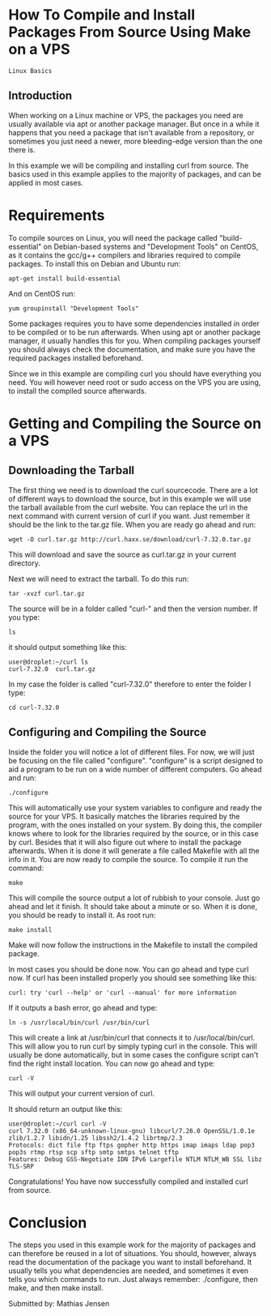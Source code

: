 # How To Compile and Install Packages From Source Using Make on a VPS

```Linux Basics```

## Introduction


When working on a Linux machine or VPS, the packages you need are usually available via apt or another package manager. But once in a while it happens that you need a package that isn't available from a repository, or sometimes you just need a newer, more bleeding-edge version than the one there is.


In this example we will be compiling and installing curl from source. The basics used in this example applies to the majority of packages, and can be applied in most cases.


# Requirements


To compile sources on Linux, you will need the package called "build-essential" on Debian-based systems and "Development Tools" on CentOS, as it contains the gcc/g++ compilers and libraries required to compile packages. To install this on Debian and Ubuntu run:


```
apt-get install build-essential
```


And on CentOS run:


```
yum groupinstall "Development Tools"
```


Some packages requires you to have some dependencies installed in order to be compiled or to be run afterwards. When using apt or another package manager, it usually handles this for you. When compiling packages yourself you should always check the documentation, and make sure you have the required packages installed beforehand.


Since we in this example are compiling curl you should have everything you need. You will however need root or sudo access on the VPS you are using, to install the compiled source afterwards.


# Getting and Compiling the Source on a VPS


## Downloading the Tarball


The first thing we need is to download the curl sourcecode. There are a lot of different ways to download the source, but in this example we will use the tarball available from the curl website. You can replace the url in the next command with current version of curl if you want. Just remember it should be the link to the tar.gz file. When you are ready go ahead and run:


```
wget -O curl.tar.gz http://curl.haxx.se/download/curl-7.32.0.tar.gz
```


This will download and save the source as curl.tar.gz in your current directory.


Next we will need to extract the tarball. To do this run:


```
tar -xvzf curl.tar.gz
```


The source will be in a folder called "curl-" and then the version number. If you type:


```
ls
```


it should output something like this:


```
user@droplet:~/curl ls
curl-7.32.0  curl.tar.gz

```


In my case the folder is called "curl-7.32.0" therefore to enter the folder I type:


```
cd curl-7.32.0
```


## Configuring and Compiling the Source


Inside the folder you will notice a lot of different files. For now, we will just be focusing on the file called "configure". "configure" is a script designed to aid a program to be run on a wide number of different computers. Go ahead and run:


```
./configure
```


This will automatically use your system variables to configure and ready the source for your VPS. It basically matches the libraries required by the program, with the ones installed on your system. By doing this, the compiler knows where to look for the libraries required by the source, or in this case by curl. Besides that it will also figure out where to install the package afterwards. When it is done it will generate a file called Makefile with all the info in it. You are now ready to compile the source. To compile it run the command:


```
make
```


This will compile the source output a lot of rubbish to your console. Just go ahead and let it finish. It should take about a minute or so. When it is done, you should be ready to install it. As root run:


```
make install
```


Make will now follow the instructions in the Makefile to install the compiled package.


In most cases you should be done now. You can go ahead and type curl now. If curl has been installed properly you should see something like this:


```
curl: try 'curl --help' or 'curl --manual' for more information
```


If it outputs a bash error, go ahead and type:


```
ln -s /usr/local/bin/curl /usr/bin/curl
```


This will create a link at /usr/bin/curl that connects it to /usr/local/bin/curl. This will allow you to run curl by simply typing curl  in the console. This will usually be done automatically, but in some cases the configure script can't find the right install location. You can now go ahead and type:


```
curl -V
```


This will output your current version of curl.


It should return an output like this:


```
user@droplet:~/curl curl -V
curl 7.32.0 (x86_64-unknown-linux-gnu) libcurl/7.26.0 OpenSSL/1.0.1e zlib/1.2.7 libidn/1.25 libssh2/1.4.2 librtmp/2.3
Protocols: dict file ftp ftps gopher http https imap imaps ldap pop3 pop3s rtmp rtsp scp sftp smtp smtps telnet tftp
Features: Debug GSS-Negotiate IDN IPv6 Largefile NTLM NTLM_WB SSL libz TLS-SRP

```


Congratulations! You have now successfully compiled and installed curl from source.


# Conclusion


The steps you used in this example work for the majority of packages and can therefore be reused in a lot of situations. You should, however, always read the documentation of the package you want to install beforehand. It usually tells you what dependencies are needed, and sometimes it even tells you which commands to run. Just always remember: ./configure, then make, and then make install.


Submitted by: Mathias Jensen
